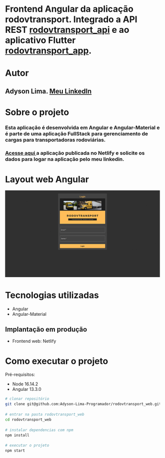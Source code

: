 # Frontend Angular da aplicação rodovtransport. Integrado a API REST <a href ="https://github.com/Adyson-Lima-Programador/rodovtransport_api">rodovtransport_api</a> e ao aplicativo Flutter <a href ="https://github.com/Adyson-Lima-Programador/rodovtransport_app">rodovtransport_app</a>.

# Autor

## Adyson Lima. <a href="https://www.linkedin.com/in/adyson-lima-programador/">Meu LinkedIn</a>

# Sobre o projeto

### Esta aplicação é desenvolvida em **Angular** e **Angular-Material** e é parte de uma aplicação FullStack para gerenciamento de cargas para transportadoras rodoviárias.

### <a href="https://rodovtransportweb.netlify.app/">Acesse aqui </a>a aplicação publicada no Netlify e solicite os dados para logar na aplicação pelo meu linkedin.

# Layout web Angular
![](https://github.com/Adyson-Lima-Programador/rodovtransport_web/blob/main/src/app/imagens/app_web.gif)

# Tecnologias utilizadas

- Angular
- Angular-Material

## Implantação em produção
- Frontend web: Netlify

# Como executar o projeto

Pré-requisitos: 
- Node 16.14.2
- Angular 13.3.0

```bash
# clonar repositório
git clone git@github.com:Adyson-Lima-Programador/rodovtransport_web.git

# entrar na pasta rodovtransport_web
cd rodovtransport_web

# instalar dependencias com npm
npm install

# executar o projeto
npm start
```

